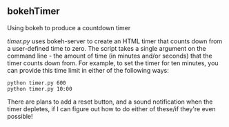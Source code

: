 ## bokehTimer
Using bokeh to produce a countdown timer

_timer.py_ uses bokeh-server to create an HTML timer that counts down from a user-defined time to zero. The script takes a single argument on the command line - the amount of time (in minutes and/or seconds) that the timer counts down from. For example, to set the timer for ten minutes, you can provide this time limit in either of the following ways:

`python timer.py 600`  
`python timer.py 10:00`

There are plans to add a reset button, and a sound notification when the timer depletes, if I can figure out how to do either of these/if they're even possible!
